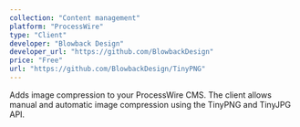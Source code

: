 ```yaml
---
collection: "Content management"
platform: "ProcessWire"
type: "Client"
developer: "Blowback Design"
developer_url: "https://github.com/BlowbackDesign"
price: "Free"
url: "https://github.com/BlowbackDesign/TinyPNG"
---
```


Adds image compression to your ProcessWire CMS. The client allows manual and
automatic image compression using the TinyPNG and TinyJPG API.
